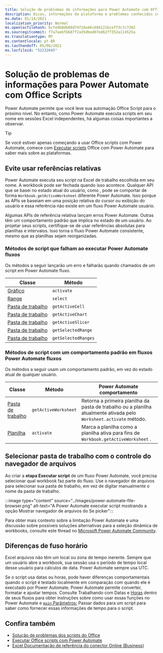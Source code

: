 ```yaml
---
title: Solução de problemas de informações para Power Automate com Office Scripts
description: Dicas, informações da plataforma e problemas conhecidos com a integração entre Office Scripts e Power Automate.
ms.date: 01/14/2021
localization_priority: Normal
ms.openlocfilehash: bcfedb8db88d74f16e46c604121bceff3c7c7382
ms.sourcegitcommit: f7a7aebfb687f2a35dbed07ed62ff352a114525a
ms.translationtype: MT
ms.contentlocale: pt-BR
ms.lasthandoff: 05/06/2021
ms.locfileid: "52232645"
---
```

# <a name="troubleshooting-information-for-power-automate-with-office-scripts"></a>Solução de problemas de informações para Power Automate com Office Scripts

Power Automate permite que você leve sua automação Office Script para o próximo nível. No entanto, como Power Automate executa scripts em seu nome em sessões Excel independentes, há algumas coisas importantes a observar.

> [!TIP]
> Se você estiver apenas começando a usar Office scripts com Power Automate, comece com [Executar scripts](../develop/power-automate-integration.md) Office com Power Automate para saber mais sobre as plataformas.

## <a name="avoid-using-relative-references"></a>Evite usar referências relativas

Power Automate executa seu script na Excel de trabalho escolhida em seu nome. A workbook pode ser fechada quando isso acontece. Qualquer API que se basei no estado atual do usuário, como , pode se comportar de forma `Workbook.getActiveWorksheet` diferente Power Automate. Isso porque as APIs se baseiam em uma posição relativa do cursor ou exibição do usuário e essa referência não existe em um fluxo Power Automate usuário.

Algumas APIs de referência relativa lançam erros Power Automate. Outras têm um comportamento padrão que implica no estado de um usuário. Ao projetar seus scripts, certifique-se de usar referências absolutas para planilhas e intervalos. Isso torna o fluxo Power Automate consistente, mesmo que as planilhas sejam reorganizadas.

### <a name="script-methods-that-fail-when-run-power-automate-flows"></a>Métodos de script que falham ao executar Power Automate fluxos

Os métodos a seguir lançarão um erro e falharão quando chamados de um script em Power Automate fluxo.

| Classe | Método |
|--|--|
| [Gráfico](/javascript/api/office-scripts/excelscript/excelscript.chart) | `activate` |
| [Range](/javascript/api/office-scripts/excelscript/excelscript.range) | `select` |
| [Pasta de trabalho](/javascript/api/office-scripts/excelscript/excelscript.workbook) | `getActiveCell` |
| [Pasta de trabalho](/javascript/api/office-scripts/excelscript/excelscript.workbook) | `getActiveChart` |
| [Pasta de trabalho](/javascript/api/office-scripts/excelscript/excelscript.workbook) | `getActiveSlicer` |
| [Pasta de trabalho](/javascript/api/office-scripts/excelscript/excelscript.workbook) | `getSelectedRange` |
| [Pasta de trabalho](/javascript/api/office-scripts/excelscript/excelscript.workbook) | `getSelectedRanges` |

### <a name="script-methods-with-a-default-behavior-in-power-automate-flows"></a>Métodos de script com um comportamento padrão em fluxos Power Automate fluxos

Os métodos a seguir usam um comportamento padrão, em vez do estado atual de qualquer usuário.

| Classe | Método | Power Automate comportamento |
|--|--|--|
| [Pasta de trabalho](/javascript/api/office-scripts/excelscript/excelscript.workbook) | `getActiveWorksheet` | Retorna a primeira planilha da pasta de trabalho ou a planilha atualmente ativada pelo `Worksheet.activate` método. |
| [Planilha](/javascript/api/office-scripts/excelscript/excelscript.worksheet) | `activate` | Marca a planilha como a planilha ativa para fins de `Workbook.getActiveWorksheet` . |

## <a name="select-workbooks-with-the-file-browser-control"></a>Selecionar pasta de trabalho com o controle do navegador de arquivos

Ao criar a **etapa Executar script** de um fluxo Power Automate, você precisa selecionar qual workbook faz parte do fluxo. Use o navegador de arquivos para selecionar sua pasta de trabalho, em vez de digitar manualmente o nome da pasta de trabalho.

:::image type="content" source="../images/power-automate-file-browser.png" alt-text="A Power Automate executar script mostrando a opção Mostrar navegador de arquivos do Se picker":::

Para obter mais contexto sobre a limitação Power Automate e uma discussão sobre possíveis soluções alternativas para a seleção dinâmica de workbooks, consulte este thread no [Microsoft Power Automate Community](https://powerusers.microsoft.com/t5/Power-Automate-Ideas/Allow-for-dynamic-quot-file-quot-value-for-excel-quot-get-a-row/idi-p/103091#).

## <a name="time-zone-differences"></a>Diferenças de fuso horário

Excel arquivos não têm um local ou zona de tempo inerente. Sempre que um usuário abre a workbook, sua sessão usa o período de tempo local desse usuário para cálculos de data. Power Automate sempre usa UTC.

Se o script usa datas ou horas, pode haver diferenças comportamentais quando o script é testado localmente em comparação com quando ele é executado por Power Automate. Power Automate permite converter, formatar e ajustar tempos. Consulte Trabalhando com Datas e [Horas](https://flow.microsoft.com/blog/working-with-dates-and-times/) dentro de seus fluxos para obter instruções sobre como usar essas funções no Power Automate e [ `main` Parâmetros:](../develop/power-automate-integration.md#main-parameters-passing-data-to-a-script) Passar dados para um script para saber como fornecer essas informações de tempo para o script.

## <a name="see-also"></a>Confira também

- [Solução de problemas dos scripts do Office](troubleshooting.md)
- [Executar Office scripts com Power Automate](../develop/power-automate-integration.md)
- [Excel Documentação de referência do conector Online (Business)](/connectors/excelonlinebusiness/)
